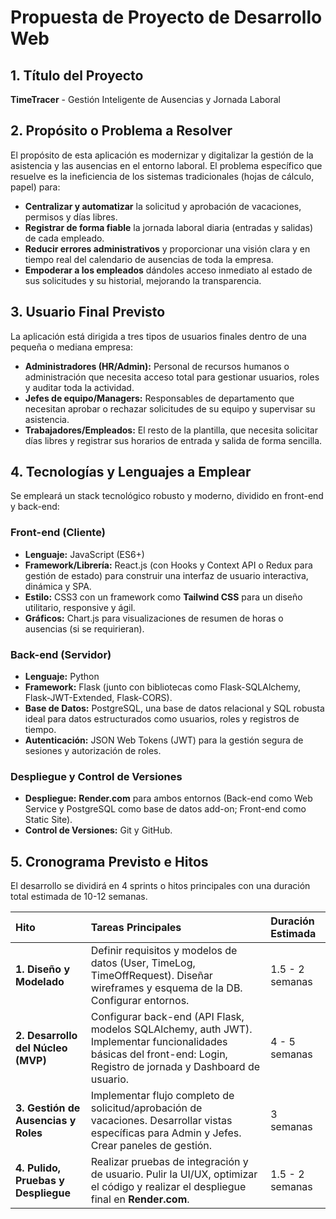 # Propuesta de Proyecto de Desarrollo Web

## 1. Título del Proyecto
**TimeTracer** - Gestión Inteligente de Ausencias y Jornada Laboral

## 2. Propósito o Problema a Resolver
El propósito de esta aplicación es modernizar y digitalizar la gestión de la asistencia y las ausencias en el entorno laboral. El problema específico que resuelve es la ineficiencia de los sistemas tradicionales (hojas de cálculo, papel) para:
*   **Centralizar y automatizar** la solicitud y aprobación de vacaciones, permisos y días libres.
*   **Registrar de forma fiable** la jornada laboral diaria (entradas y salidas) de cada empleado.
*   **Reducir errores administrativos** y proporcionar una visión clara y en tiempo real del calendario de ausencias de toda la empresa.
*   **Empoderar a los empleados** dándoles acceso inmediato al estado de sus solicitudes y su historial, mejorando la transparencia.

## 3. Usuario Final Previsto
La aplicación está dirigida a tres tipos de usuarios finales dentro de una pequeña o mediana empresa:
*   **Administradores (HR/Admin):** Personal de recursos humanos o administración que necesita acceso total para gestionar usuarios, roles y auditar toda la actividad.
*   **Jefes de equipo/Managers:** Responsables de departamento que necesitan aprobar o rechazar solicitudes de su equipo y supervisar su asistencia.
*   **Trabajadores/Empleados:** El resto de la plantilla, que necesita solicitar días libres y registrar sus horarios de entrada y salida de forma sencilla.

## 4. Tecnologías y Lenguajes a Emplear
Se empleará un stack tecnológico robusto y moderno, dividido en front-end y back-end:

### Front-end (Cliente)
*   **Lenguaje:** JavaScript (ES6+)
*   **Framework/Librería:** React.js (con Hooks y Context API o Redux para gestión de estado) para construir una interfaz de usuario interactiva, dinámica y SPA.
*   **Estilo:** CSS3 con un framework como **Tailwind CSS** para un diseño utilitario, responsive y ágil.
*   **Gráficos:** Chart.js para visualizaciones de resumen de horas o ausencias (si se requirieran).

### Back-end (Servidor)
*   **Lenguaje:** Python
*   **Framework:** Flask (junto con bibliotecas como Flask-SQLAlchemy, Flask-JWT-Extended, Flask-CORS).
*   **Base de Datos:** PostgreSQL, una base de datos relacional y SQL robusta ideal para datos estructurados como usuarios, roles y registros de tiempo.
*   **Autenticación:** JSON Web Tokens (JWT) para la gestión segura de sesiones y autorización de roles.

### Despliegue y Control de Versiones
*   **Despliegue:** **Render.com** para ambos entornos (Back-end como Web Service y PostgreSQL como base de datos add-on; Front-end como Static Site).
*   **Control de Versiones:** Git y GitHub.

## 5. Cronograma Previsto e Hitos
El desarrollo se dividirá en 4 sprints o hitos principales con una duración total estimada de 10-12 semanas.

| Hito | Tareas Principales | Duración Estimada |
| :--- | :--- | :--- |
| **1. Diseño y Modelado** | Definir requisitos y modelos de datos (User, TimeLog, TimeOffRequest). Diseñar wireframes y esquema de la DB. Configurar entornos. | 1.5 - 2 semanas |
| **2. Desarrollo del Núcleo (MVP)** | Configurar back-end (API Flask, modelos SQLAlchemy, auth JWT). Implementar funcionalidades básicas del front-end: Login, Registro de jornada y Dashboard de usuario. | 4 - 5 semanas |
| **3. Gestión de Ausencias y Roles** | Implementar flujo completo de solicitud/aprobación de vacaciones. Desarrollar vistas específicas para Admin y Jefes. Crear paneles de gestión. | 3 semanas |
| **4. Pulido, Pruebas y Despliegue** | Realizar pruebas de integración y de usuario. Pulir la UI/UX, optimizar el código y realizar el despliegue final en **Render.com**. | 1.5 - 2 semanas |